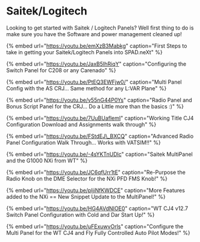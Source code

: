 # Saitek/Logitech

Looking to get started with Saitek / Logitech Panels?  Well first thing to do is make sure you have the Software and power management cleaned up!

{% embed url="https://youtu.be/emXzB3Mabkg" caption="First Steps to take in getting your Saitek/Logitech Panels into SPAD.neXt" %}

{% embed url="https://youtu.be/JaxB5IhRiqY" caption="Configuring the Switch Panel for C208 or any Carenado" %}

{% embed url="https://youtu.be/PtEQ3EWFjw0/" caption="Multi Panel Config with the AS CRJ... Same method for any L:VAR Plane" %}

{% embed url="https://youtu.be/v55nG44P0Ys" caption="Radio Panel and Bonus Script Panel for the CRJ... Do a Little more than the basics :\)" %}

{% embed url="https://youtu.be/7UuBUaflemI" caption="Working Title CJ4 Configuration Download and Assignments walk through" %}

{% embed url="https://youtu.be/FStdEJ\_BXCQ" caption="Advanced Radio Panel Configuration Walk Through... Works with VATSIM!!" %}

{% embed url="https://youtu.be/-4sYKTnUDlc" caption="Saitek MultiPanel and the G1000 NXi from WT" %}

{% embed url="https://youtu.be/JC6qfUrr1tE" caption="Re-Purpose the Radio Knob on the DME Selector for the NXi PFD FMS Knob!" %}

{% embed url="https://youtu.be/pljiNfKWDCE" caption="More Features added to the NXi == New Snippet Update to the MultiPanel!" %}



{% embed url="https://youtu.be/HG4AVdNIOE0" caption="WT CJ4 v12.7 Switch Panel Configuration with Cold and Dar Start Up!" %}



{% embed url="https://youtu.be/uFExuwvOrls" caption="Configure the Multi Panel for the WT CJ4 and Fly Fully Controlled Auto Pilot Modes!" %}






